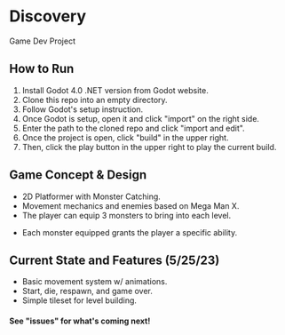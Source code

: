 # Discovery
Game Dev Project

## How to Run
1. Install Godot 4.0 .NET version from Godot website.
2. Clone this repo into an empty directory.
3. Follow Godot's setup instruction.
4. Once Godot is setup, open it and click "import" on the right side.
5. Enter the path to the cloned repo and click "import and edit".
6. Once the project is open, click "build" in the upper right.
7. Then, click the play button in the upper right to play the current build.


## Game Concept & Design
* 2D Platformer with Monster Catching.
* Movement mechanics and enemies based on Mega Man X.
* The player can equip 3 monsters to bring into each level.
- Each monster equipped grants the player a specific ability.


## Current State and Features (5/25/23)
- Basic movement system w/ animations.
- Start, die, respawn, and game over.
- Simple tileset for level building.

#### See "issues" for what's coming next!
